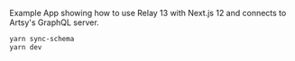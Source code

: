Example App showing how to use Relay 13 with Next.js 12 and connects to Artsy's GraphQL server.

```sh
yarn sync-schema
yarn dev
```
